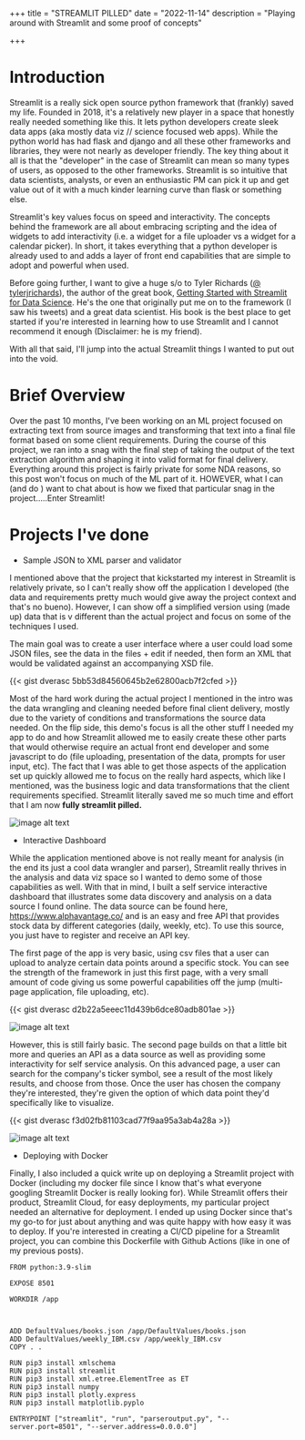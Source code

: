 +++
title = "STREAMLIT PILLED"
date = "2022-11-14"
description = "Playing around with Streamlit and some proof of concepts"

+++

# Introduction

Streamlit is a really sick open source python framework that (frankly) saved my life. Founded in 2018, it's a relatively new player in a space that honestly really needed something like this. It lets python developers create sleek data apps (aka mostly data viz // science focused web apps). While the python world has had flask and django and all these other frameworks and libraries, they were not nearly as developer friendly. The key thing about it all is that the "developer" in the case of Streamlit can mean so many types of users, as opposed to the other frameworks. Streamlit is so intuitive that data scientists, analysts, or even an enthusiastic PM can pick it up and get value out of it with a much kinder learning curve than flask or something else. 

Streamlit's key values focus on speed and interactivity. The concepts behind the framework are all about embracing scripting and the idea of widgets to add interactivity (i.e. a widget for a file uploader vs a widget for a calendar picker). In short, it takes everything that a python developer is already used to and adds a layer of front end capabilities that are simple to adopt and powerful when used.

Before going further, I want to give a huge s/o to Tyler Richards ([@ tylerjrichards](https://twitter.com/tylerjrichards)), the author of the great book, [Getting Started with Streamlit for Data Science](https://www.amazon.com/Getting-Started-Streamlit-Data-Science/dp/180056550X). He's the one that originally put me on to the framework (I saw his tweets) and a great data scientist. His book is the best place to get started if you're interested in learning how to use Streamlit and I cannot recommend it enough (Disclaimer: he is my friend). 

With all that said, I'll jump into the actual Streamlit things I wanted to put out into the void.

# Brief Overview

Over the past 10 months, I've been working on an ML project focused on extracting text from source images and transforming that text into a final file format based on some client requirements. During the course of this project, we ran into a snag with the final step of taking the output of the text extraction algorithm and shaping it into valid format for final delivery. Everything around this project is fairly private for some NDA reasons, so this post won't focus on much of the ML part of it. HOWEVER, what I can (and do ) want to chat about is how we fixed that particular snag in the project.....Enter Streamlit! 

# Projects I've done

- Sample JSON to XML parser and validator 

I mentioned above that the project that kickstarted my interest in Streamlit is relatively private, so I can't really show off the application I developed (the data and requirements pretty much would give away the project context and that's no bueno). However, I can show off a simplified version using (made up) data that is v different than the actual project and focus on some of the techniques I used. 

The main goal was to create a user interface where a user could load some JSON files, see the data in the files + edit if needed, then form an XML that would be validated against an accompanying XSD file.

{{< gist dverasc 5bb53d84560645b2e62800acb7f2cfed >}}

Most of the hard work during the actual project I mentioned in the intro was the data wrangling and cleaning needed before final client delivery, mostly due to the variety of conditions and transformations the source data needed. On the flip side, this demo's focus is all the other stuff I needed my app to do and how Streamlit allowed me to easily create these other parts that would otherwise require an actual front end developer and some javascript to do (file uploading, presentation of the data, prompts for user input, etc). The fact that I was able to get those aspects of the application set up quickly allowed me to focus on the really hard aspects, which like I mentioned, was the business logic and data transformations that the client requirements specified. Streamlit literally saved me so much time and effort that I am now **fully streamlit pilled.**


![image alt text](/parser.png)

- Interactive Dashboard

While the application mentioned above is not really meant for analysis (in the end its just a cool data wrangler and parser), Streamlit really thrives in the analysis and data viz space so I wanted to demo some of those capabilities as well. With that in mind, I built a self service interactive dashboard that illustrates some data discovery and analysis on a data source I found online. The data source can be found here, https://www.alphavantage.co/ and is an easy and free API that provides stock data by different categories (daily, weekly, etc). To use this source, you just have to register and receive an API key.

The first page of the app is very basic, using csv files that a user can upload to analyze certain data points around a specific stock. You can see the strength of the framework in just this first page, with a very small amount of code giving us some powerful capabilities off the jump (multi-page application, file uploading, etc).

{{< gist dverasc d2b22a5eeec11d439b6dce80adb801ae >}}


![image alt text](/SimpleAnalytics.png)

However, this is still fairly basic. The second page builds on that a little bit more and queries an API as a data source as well as providing some interactivity for self service analysis. On this advanced page, a user can search for the company's ticker symbol, see a result of the most likely results, and choose from those. Once the user has chosen the company they're interested, they're given the option of which data point they'd specifically like to visualize.


{{< gist dverasc f3d02fb81103cad77f9aa95a3ab4a28a >}}

![image alt text](/InteractiveAnalytics.png)

<!-- {{< highlight go >}} A bunch of code here {{< /highlight >}} -->



- Deploying with Docker

Finally, I also included a quick write up on deploying a Streamlit project with Docker (including my docker file since I know that's what everyone googling Streamlit Docker is really looking for). While Streamlit offers their product, Streamlit Cloud, for easy deployments, my particular project needed an alternative for deployment. I ended up using Docker since that's my go-to for just about anything and was quite happy with how easy it was to deploy. If you're interested in creating a CI/CD pipeline for a Streamlit project, you can combine this Dockerfile with Github Actions (like in one of my previous posts).




    FROM python:3.9-slim

    EXPOSE 8501

    WORKDIR /app



    ADD DefaultValues/books.json /app/DefaultValues/books.json
    ADD DefaultValues/weekly_IBM.csv /app/weekly_IBM.csv
    COPY . .

    RUN pip3 install xmlschema
    RUN pip3 install streamlit
    RUN pip3 install xml.etree.ElementTree as ET
    RUN pip3 install numpy
    RUN pip3 install plotly.express 
    RUN pip3 install matplotlib.pyplo

    ENTRYPOINT ["streamlit", "run", "parseroutput.py", "--server.port=8501", "--server.address=0.0.0.0"]